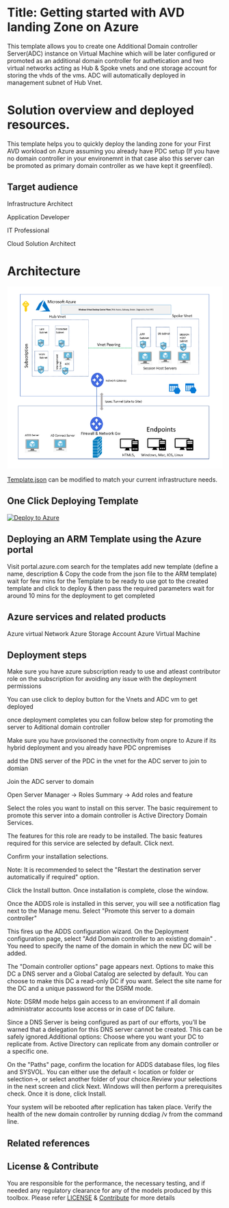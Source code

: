 # Title: Getting started with AVD landing Zone on Azure 
This template allows you to create one Additional Domain controller Server(ADC) instance on Virtual Machine which will be later configured or promoted as an additional domain controller for authetication and two virtual networks acting as Hub & Spoke vnets and one storage account for storing the vhds of the vms. ADC will automatically deployed in management subnet of Hub Vnet.



# Solution overview and deployed resources. 
This template helps you to quickly deploy the landing zone for your First AVD workload on Azure assuming you already have PDC setup (If you have no domain controller in your environemnt in that case also this server can be promoted as primary domain controller as we have kept it greenfiled). 



## Target audience
Infrastructure Architect

Application Developer

IT Professional

Cloud Solution Architect


# Architecture



![alt image](https://github.com/nehatiwari1994/AVDGettingstartedLandingZone/blob/master/Images/AVD%20Architecture%20with%20Azure%20Landing%20Zone.png)



[Template.json](https://github.com/Ganapathivarma07/LRS-Migration-AzureSQLMI/blob/master/template.json) can be modified to match your current infrastructure needs.

## One Click Deploying Template
<!-- Powershell command for Translating Git URL for template.json
    $url = "https://raw.githubusercontent.com/Ganapathivarma07/LRS-Migration-AzureSQLMI/master/template.json"
    [uri]::EscapeDataString($url)
    >> uri = https%3A%2F%2Fgithub.com%2FGanapathivarma07%2FLRS-Migration-AzureSQLMI%2Fblob%2F
master%2Ftemplate.json

Base URL: https://portal.azure.com/#create/Microsoft.Template/uri
Final URL: <Base URL>/<uri>
-->
[![Deploy to Azure](https://aka.ms/deploytoazurebutton)](https://portal.azure.com/#create/Microsoft.Template/uri/https%3A%2F%2Fraw.githubusercontent.com%2Fnehatiwari1994%2Ftest%2Fmaster%2Ftemplate.json)


## Deploying an ARM Template using the Azure portal

Visit portal.azure.com
search for the templates 
add new template (define a name, description & Copy the code from the json file to the ARM template) 
wait for few mins for the Template to be ready to use 
got to the created template and click to deploy & then pass the required parameters 
wait for around 10 mins for the deployment to get completed 

## Azure services and related products
Azure virtual Network 
Azure Storage Account 
Azure Virtual Machine 


## Deployment steps

Make sure you have azure subscription ready to use and atleast contributor role on the subscription for avoiding any issue with the deployment permissions 

You can use click to deploy button for the Vnets and ADC vm to get deployed 

once deployment completes you can follow below step for promoting the server to Aditional domain controller 

Make sure you have provisoned the connectivity from onpre to Azure if its hybrid deployment and you already have PDC onpremises 

add the DNS server of the PDC in the vnet for the ADC server to join to domian 

Join the ADC server to domain 

Open Server Manager → Roles Summary → Add roles and feature

Select the roles you want to install on this server. The basic requirement to promote this server into a domain controller is Active Directory Domain Services.

The features for this role are ready to be installed. The basic features required for this service are selected by default. Click next.

Confirm your installation selections.

Note: It is recommended to select the "Restart the destination server automatically if required" option.

Click the Install button. Once installation is complete, close the window.

Once the ADDS role is installed in this server, you will see a notification flag next to the Manage menu. Select "Promote this server to a domain controller"

This fires up the ADDS configuration wizard. On the Deployment configuration page, select "Add Domain controller to an existing domain" . You need to specify the name 
of the domain in which the new DC will be added.

The "Domain controller options" page appears next. Options to make this DC a DNS server and a Global Catalog are selected by default. You can choose to make this DC a read-only DC if you want. Select the site name for the DC and a unique password for the DSRM mode.

Note: DSRM mode helps gain access to an environment if all domain administrator accounts lose access or in case of DC failure.

Since a DNS Server is being configured as part of our efforts, you’ll be warned that a delegation for this DNS server cannot be created. This can be safely ignored.Additional options: Choose where you want your DC to replicate from. Active Directory can replicate from any domain controller or a specific one.

On the "Paths" page, confirm the location for ADDS database files, log files and SYSVOL. You can either use the default < location or folder or selection→, or select another folder of your choice.Review your selections in the next screen and click Next. Windows will then perform a prerequisites check. Once it is done, click Install.

Your system will be rebooted after replication has taken place. Verify the health of the new domain controller by running dcdiag /v from the command line.

## Related references


## License & Contribute

You are responsible for the performance, the necessary testing, and if needed any regulatory clearance for any of the models produced by this toolbox.
Please refer [LICENSE](LICENSE) &  [Contribute](https://github.com/nehatiwari1994/AVDGettingstartedLandingZone/blob/master/Contribute.md) for more details


